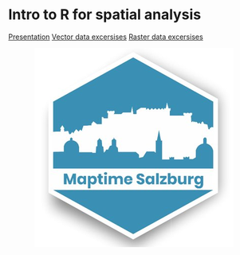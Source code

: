 # Intro to R for spatial analysis

[Presentation](https://luukvdmeer.github.io/maptimeR/presentation/presentation.html)
[Vector data excersises](https://luukvdmeer.github.io/maptimeR/excersises/vector.html)
[Raster data excersises](https://luukvdmeer.github.io/maptimeR/excersises/raster.html)

<img src="maptime.jpg" style="display: block; margin: auto;" />

